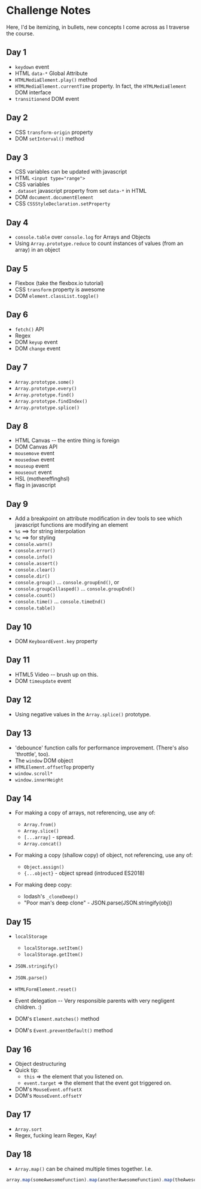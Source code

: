# Challenge Notes

Here, I'd be itemizing, in bullets, new concepts I come across as I traverse the course.

## Day 1

* `keydown` event
* HTML `data-*` Global Attribute
* `HTMLMediaElement.play()` method
* `HTMLMediaElement.currentTime` property. In fact, the `HTMLMediaElement` DOM interface
* `transitionend` DOM event

## Day 2

* CSS `transform-origin` property
* DOM `setInterval()` method

## Day 3

* CSS variables can be updated with javascript
* HTML `<input type="range">`
* CSS variables
* `.dataset` javascript property from set `data-*` in HTML
* DOM `document.documentElement`
* CSS `CSSStyleDeclaration.setProperty`

## Day 4

* `console.table` over `console.log` for Arrays and Objects
* Using `Array.prototype.reduce` to count instances of values (from an array) in an object

## Day 5

* Flexbox (take the flexbox.io tutorial)
* CSS `transform` property is awesome
* DOM `element.classList.toggle()`

## Day 6

* `fetch()` API
* Regex
* DOM `keyup` event
* DOM `change` event

## Day 7

* `Array.prototype.some()`
* `Array.prototype.every()`
* `Array.prototype.find()`
* `Array.prototype.findIndex()`
* `Array.prototype.splice()`

## Day 8

* HTML Canvas -- the entire thing is foreign
* DOM Canvas API
* `mousemove` event
* `mousedown` event
* `mouseup` event
* `mouseout` event
* HSL (mothereffinghsl)
* flag in javascript

## Day 9

* Add a breakpoint on attribute modification in dev tools to see which javascript functions are modifying an element
* `%s` ==> for string interpolation
* `%c` ==> for styling
* `console.warn()`
* `console.error()`
* `console.info()`
* `console.assert()`
* `console.clear()`
* `console.dir()`
* `console.group()` ... `console.groupEnd()`, or
* `console.groupCollasped()` ... `console.groupEnd()`
* `console.count()`
* `console.time()` ... `console.timeEnd()`
* `console.table()`

## Day 10

* DOM `KeyboardEvent.key` property

## Day 11

* HTML5 Video -- brush up on this.
* DOM `timeupdate` event 

## Day 12 

* Using negative values in the `Array.splice()` prototype.

## Day 13

* 'debounce' function calls for performance improvement. (There's also 'throttle', too).
* The `window` DOM object
* `HTMLElement.offsetTop` property
* `window.scroll*`
* `window.innerHeight`

## Day 14 

* For making a copy of arrays, not referencing, use any of:
  * `Array.from()`
  * `Array.slice()`
  * `[...array]` - spread.
  * `Array.concat()`

* For making a copy (shallow copy) of object, not referencing, use any of:
  * `Object.assign()`
  * `{...object}` - object spread (introduced ES2018)

* For making deep copy:
  * lodash's `_cloneDeep()`
  * "Poor man's deep clone" - JSON.parse(JSON.stringify(obj))

## Day 15

* `localStorage`
  * `localStorage.setItem()`
  * `localStorage.getItem()`

* `JSON.stringify()`
* `JSON.parse()`
* `HTMLFormElement.reset()`
* Event delegation -- Very responsible parents with very negligent children. :)
* DOM's `Element.matches()` method
* DOM's `Event.preventDefault()` method

## Day 16

* Object destructuring
* Quick tip:
  * `this` => the element that you listened on.
  * `event.target` => the element that the event got triggered on.
* DOM's `MouseEvent.offsetX`
* DOM's `MouseEvent.offsetY`

## Day 17

* `Array.sort`
* Regex, fucking learn Regex, Kay!

## Day 18

* `Array.map()` can be chained multiple times together. I.e. 

```js
array.map(someAwesomeFunction).map(anotherAwesomeFunction).map(theAwesomest);
```